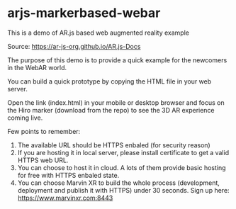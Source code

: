 # arjs-markerbased-webar
This is a demo of AR.js based web augmented reality example 

Source: https://ar-js-org.github.io/AR.js-Docs

The purpose of this demo is to provide a quick example for the newcomers in the WebAR world.

You can build a quick prototype by copying the HTML file in your web server.

Open the link (index.html) in your mobile or desktop browser and focus on the Hiro marker (download from the repo) to see the 3D AR experience coming live.

Few points to remember:

1. The available URL should be HTTPS enbaled (for security reason)
2. If you are hosting it in local server, please install certificate to get a valid HTTPS web URL.
3. You can choose to host it in cloud. A lots of them provide basic hosting for free with HTTPS enbaled state.
4. You can choose Marvin XR to build the whole process (development, deployment and publish it with HTTPS) under 30 seconds. Sign up here: https://www.marvinxr.com:8443
